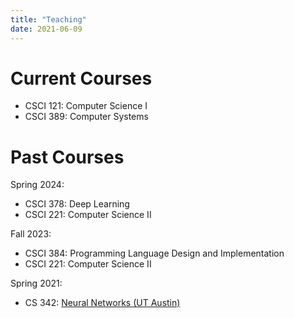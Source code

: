 ```yaml
---
title: "Teaching"
date: 2021-06-09
---
```


# Current Courses

- CSCI 121: Computer Science I
- CSCI 389: Computer Systems

# Past Courses

Spring 2024:

- CSCI 378: Deep Learning
- CSCI 221: Computer Science II

Fall 2023:

- CSCI 384: Programming Language Design and Implementation
- CSCI 221: Computer Science II

Spring 2021:

- CS 342: [Neural Networks (UT Austin)](/teaching/cs342/)
